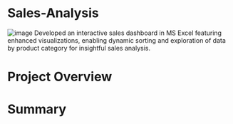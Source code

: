 # Sales-Analysis
![image](https://github.com/Garimameena1126/Sales-Analysis/assets/97349048/fdc18565-8718-4a21-baf2-8d2c630d75c6)
Developed an interactive sales dashboard in MS Excel featuring enhanced visualizations, enabling dynamic sorting and exploration of data by product category for insightful sales analysis.
# Project Overview
# Summary
